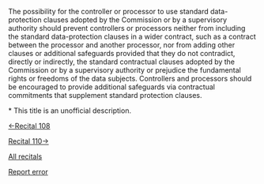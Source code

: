 
The possibility for the controller or processor to use standard data-protection clauses adopted by the Commission or by a supervisory authority should prevent controllers or processors neither from including the standard data-protection clauses in a wider contract, such as a contract between the processor and another processor, nor from adding other clauses or additional safeguards provided that they do not contradict, directly or indirectly, the standard contractual clauses adopted by the Commission or by a supervisory authority or prejudice the fundamental rights or freedoms of the data subjects. Controllers and processors should be encouraged to provide additional safeguards via contractual commitments that supplement standard protection clauses.


\* This title is an unofficial description.




[←Recital 108](https://gdpr-info.eu/recitals/no-108/ "108 - Appropriate Safeguards")


[Recital 110→](https://gdpr-info.eu/recitals/no-110/ "110 - Binding Corporate Rules")


[All recitals](https://gdpr-info.eu/recitals/)

[Report error](https://gdpr-info.eu/gf/?TB_iframe=true&height=306 "Your message")

